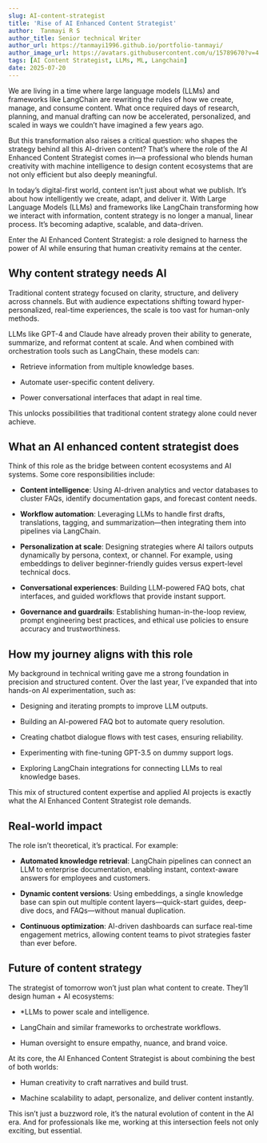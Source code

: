 ```yaml
---
slug: AI-content-strategist
title: 'Rise of AI Enhanced Content Strategist'
author:  Tanmayi R S
author_title: Senior technical Writer
author_url: https://tanmayi1996.github.io/portfolio-tanmayi/
author_image_url: https://avatars.githubusercontent.com/u/15789670?v=4
tags: [AI Content Strategist, LLMs, ML, Langchain]
date: 2025-07-20
---
```


We are living in a time where large language models (LLMs) and frameworks like LangChain are rewriting the rules of how we create, manage, and consume content. What once required days of research, planning, and manual drafting can now be accelerated, personalized, and scaled in ways we couldn’t have imagined a few years ago.

But this transformation also raises a critical question: who shapes the strategy behind all this AI-driven content? That’s where the role of the AI Enhanced Content Strategist comes in—a professional who blends human creativity with machine intelligence to design content ecosystems that are not only efficient but also deeply meaningful.

<!--truncate-->

In today’s digital-first world, content isn’t just about what we publish. It’s about how intelligently we create, adapt, and deliver it. With Large Language Models (LLMs) and frameworks like LangChain transforming how we interact with information, content strategy is no longer a manual, linear process. It’s becoming adaptive, scalable, and data-driven.

Enter the AI Enhanced Content Strategist: a role designed to harness the power of AI while ensuring that human creativity remains at the center.

## Why content strategy needs AI

Traditional content strategy focused on clarity, structure, and delivery across channels. But with audience expectations shifting toward hyper-personalized, real-time experiences, the scale is too vast for human-only methods.

LLMs like GPT-4 and Claude have already proven their ability to generate, summarize, and reformat content at scale. And when combined with orchestration tools such as LangChain, these models can:

* Retrieve information from multiple knowledge bases.

* Automate user-specific content delivery.

* Power conversational interfaces that adapt in real time.

This unlocks possibilities that traditional content strategy alone could never achieve.

## What an AI enhanced content strategist does

Think of this role as the bridge between content ecosystems and AI systems. Some core responsibilities include:

* **Content intelligence**: Using AI-driven analytics and vector databases to cluster FAQs, identify documentation gaps, and forecast content needs.

* **Workflow automation**: Leveraging LLMs to handle first drafts, translations, tagging, and summarization—then integrating them into pipelines via LangChain.

* **Personalization at scale**: Designing strategies where AI tailors outputs dynamically by persona, context, or channel. For example, using embeddings to deliver beginner-friendly guides versus expert-level technical docs.

* **Conversational experiences**: Building LLM-powered FAQ bots, chat interfaces, and guided workflows that provide instant support.

* **Governance and guardrails**: Establishing human-in-the-loop review, prompt engineering best practices, and ethical use policies to ensure accuracy and trustworthiness.

## How my journey aligns with this role

My background in technical writing gave me a strong foundation in precision and structured content. Over the last year, I’ve expanded that into hands-on AI experimentation, such as:

* Designing and iterating prompts to improve LLM outputs.

* Building an AI-powered FAQ bot to automate query resolution.

* Creating chatbot dialogue flows with test cases, ensuring reliability.

* Experimenting with fine-tuning GPT-3.5 on dummy support logs.

* Exploring LangChain integrations for connecting LLMs to real knowledge bases.

This mix of structured content expertise and applied AI projects is exactly what the AI Enhanced Content Strategist role demands.

## Real-world impact

The role isn’t theoretical, it’s practical. For example:

* **Automated knowledge retrieval**: LangChain pipelines can connect an LLM to enterprise documentation, enabling instant, context-aware answers for employees and customers.

* **Dynamic content versions**: Using embeddings, a single knowledge base can spin out multiple content layers—quick-start guides, deep-dive docs, and FAQs—without manual duplication.

* **Continuous optimization**: AI-driven dashboards can surface real-time engagement metrics, allowing content teams to pivot strategies faster than ever before.

## Future of content strategy

The strategist of tomorrow won’t just plan what content to create. They’ll design human + AI ecosystems:

* *LLMs to power scale and intelligence.

* LangChain and similar frameworks to orchestrate workflows.

* Human oversight to ensure empathy, nuance, and brand voice.

At its core, the AI Enhanced Content Strategist is about combining the best of both worlds:

* Human creativity to craft narratives and build trust.

* Machine scalability to adapt, personalize, and deliver content instantly.

This isn’t just a buzzword role, it’s the natural evolution of content in the AI era. And for professionals like me, working at this intersection feels not only exciting, but essential.